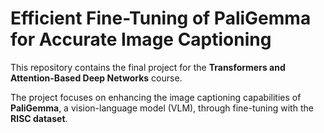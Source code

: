 # Efficient Fine-Tuning of PaliGemma for Accurate Image Captioning


This repository contains the final project for the **Transformers and Attention-Based Deep Networks** course. 

The project focuses on enhancing the image captioning capabilities of **PaliGemma**, a vision-language model (VLM), through fine-tuning with the **RISC dataset**.
